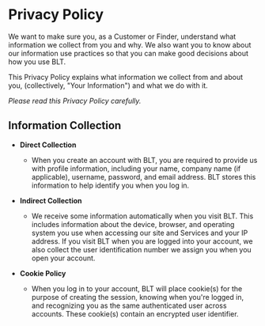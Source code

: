 # Privacy Policy

We want to make sure you, as a Customer or Finder, understand what information we collect from you and why. We also want you to know about our information use practices so that you can make good decisions about how you use BLT.

This Privacy Policy explains what information we collect from and about you, (collectively, "Your Information") and what we do with it.

_Please read this Privacy Policy carefully._

## Information Collection
- __Direct Collection__
    - When you create an account with BLT, you are required to provide us with profile information, including your name, company name (if applicable), username, password, and email address. BLT stores this information to help identify you when you log in.

- __Indirect Collection__
    - We receive some information automatically when you visit BLT. This includes information about the device, browser, and operating system you use when accessing our site and Services and your IP address. If you visit BLT when you are logged into your account, we also collect the user identification number we assign you when you open your account.

- __Cookie Policy__
    - When you log in to your account, BLT will place cookie(s) for the purpose of creating the session, knowing when you're logged in, and recognizing you as the same authenticated user across accounts. These cookie(s) contain an encrypted user identifier.
